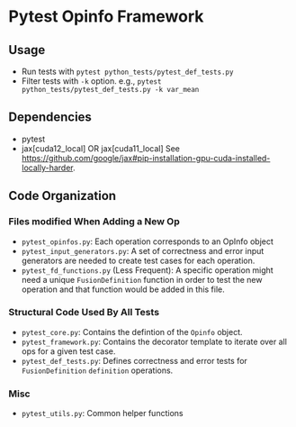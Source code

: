 
# Pytest Opinfo Framework

## Usage

* Run tests with `pytest python_tests/pytest_def_tests.py`
* Filter tests with `-k` option. e.g., `pytest python_tests/pytest_def_tests.py -k var_mean`

## Dependencies
* pytest
* jax[cuda12_local] OR jax[cuda11_local]
See https://github.com/google/jax#pip-installation-gpu-cuda-installed-locally-harder.

## Code Organization
### Files modified When Adding a New Op
* `pytest_opinfos.py`: Each operation corresponds to an OpInfo object
* `pytest_input_generators.py`: A set of correctness and error input generators are needed to create test cases for each operation.
* `pytest_fd_functions.py` (Less Frequent): A specific operation might need a unique `FusionDefinition` function in order to test the new operation and that function would be added in this file.

### Structural Code Used By All Tests 
* `pytest_core.py`: Contains the defintion of the `Opinfo` object.
* `pytest_framework.py`: Contains the decorator template to iterate over all ops for a given test case.
* `pytest_def_tests.py`: Defines correctness and error tests for `FusionDefinition` `definition` operations.

### Misc
* `pytest_utils.py`: Common helper functions

